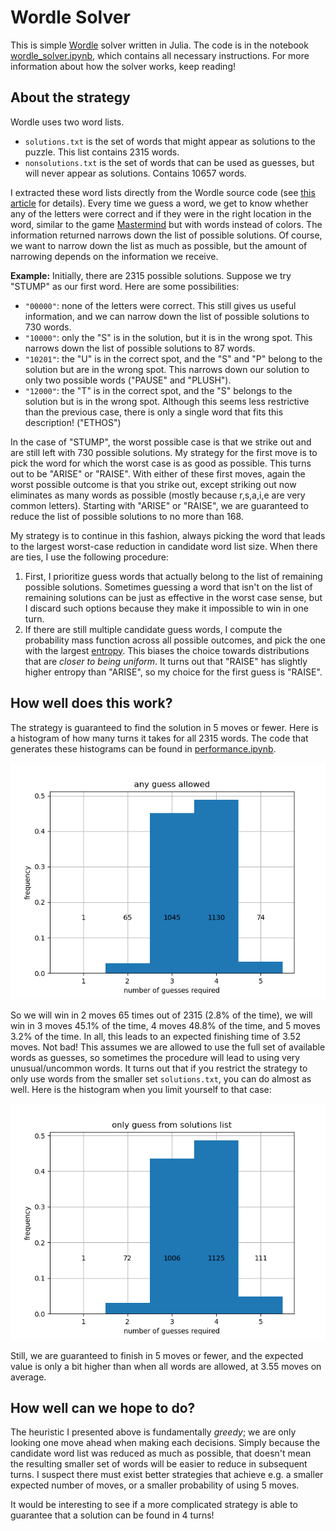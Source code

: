 # Wordle Solver

This is simple [Wordle](https://www.powerlanguage.co.uk/wordle/) solver written in Julia.
The code is in the notebook [wordle_solver.ipynb](wordle_solver.ipynb), which contains all necessary instructions. For more information about how the solver works, keep reading!

## About the strategy

Wordle uses two word lists.
- `solutions.txt` is the set of words that might appear as solutions to the puzzle. This list contains 2315 words. 
- `nonsolutions.txt` is the set of words that can be used as guesses, but will never appear as solutions. Contains 10657 words.

I extracted these word lists directly from the Wordle source code (see [this article](https://bert.org/2021/11/24/the-best-starting-word-in-wordle/) for details). Every time we guess a word, we get to know whether any of the letters were correct and if they were in the right location in the word, similar to the game [Mastermind](https://en.wikipedia.org/wiki/Mastermind_(board_game)) but with words instead of colors. The information returned narrows down the list of possible solutions. Of course, we want to narrow down the list as much as possible, but the amount of narrowing depends on the information we receive.

**Example:** Initially, there are 2315 possible solutions. Suppose we try "STUMP" as our first word. Here are some possibilities:
- `"00000"`: none of the letters were correct. This still gives us useful information, and we can narrow down the list of possible solutions to 730 words.
- `"10000"`: only the "S" is in the solution, but it is in the wrong spot. This narrows down the list of possible solutions to 87 words.
- `"10201"`: the "U" is in the correct spot, and the "S" and "P" belong to the solution but are in the wrong spot. This narrows down our solution to only two possible words ("PAUSE" and "PLUSH").
- `"12000"`: the "T" is in the correct spot, and the "S" belongs to the solution but is in the wrong spot. Although this seems less restrictive than the previous case, there is only a single word that fits this description! ("ETHOS")

In the case of "STUMP", the worst possible case is that we strike out and are still left with 730 possible solutions. My strategy for the first move is to pick the word for which the worst case is as good as possible. This turns out to be "ARISE" or "RAISE". With either of these first moves, again the worst possible outcome is that you strike out, except striking out now eliminates as many words as possible (mostly because r,s,a,i,e are very common letters). Starting with "ARISE" or "RAISE", we are guaranteed to reduce the list of possible solutions to no more than 168.

My strategy is to continue in this fashion, always picking the word that leads to the largest worst-case reduction in candidate word list size. When there are ties, I use the following procedure:
1. First, I prioritize guess words that actually belong to the list of remaining possible solutions. Sometimes guessing a word that isn't on the list of remaining solutions can be just as effective in the worst case sense, but I discard such options because they make it impossible to win in one turn.
2. If there are still multiple candidate guess words, I compute the probability mass function across all possible outcomes, and pick the one with the largest [entropy](https://en.wikipedia.org/wiki/Entropy_(information_theory)). This biases the choice towards distributions that are _closer to being uniform_. It turns out that "RAISE" has slightly higher entropy than "ARISE", so my choice for the first guess is "RAISE".

## How well does this work?

The strategy is guaranteed to find the solution in 5 moves or fewer. Here is a histogram of how many turns it takes for all 2315 words. The code that generates these histograms can be found in [performance.ipynb](performance.ipynb).

![using any guess](strat_using_any_guess.png)

So we will win in 2 moves 65 times out of 2315 (2.8% of the time), we will win in 3 moves 45.1% of the time, 4 moves 48.8% of the time, and 5 moves 3.2% of the time. In all, this leads to an expected finishing time of 3.52 moves. Not bad! This assumes we are allowed to use the full set of available words as guesses, so sometimes the procedure will lead to using very unusual/uncommon words. It turns out that if you restrict the strategy to only use words from the smaller set `solutions.txt`, you can do almost as well. Here is the histogram when you limit yourself to that case:

![using only solution words as guesses](strat_using_solutions_only.png)

Still, we are guaranteed to finish in 5 moves or fewer, and the expected value is only a bit higher than when all words are allowed, at 3.55 moves on average.

## How well can we hope to do?

The heuristic I presented above is fundamentally _greedy_; we are only looking one move ahead when making each decisions. Simply because the candidate word list was reduced as much as possible, that doesn't mean the resulting smaller set of words will be easier to reduce in subsequent turns. I suspect there must exist better strategies that achieve e.g. a smaller expected number of moves, or a smaller probability of using 5 moves. 

It would be interesting to see if a more complicated strategy is able to guarantee that a solution can be found in 4 turns!
